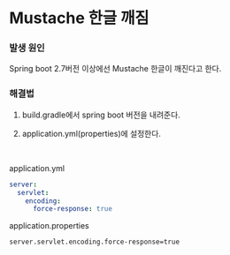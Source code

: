 # Mustache 한글 깨짐

### 발생 원인
Spring boot 2.7버전 이상에선 Mustache 한글이 깨진다고 한다.
### 해결법
1. build.gradle에서 spring boot 버전을 내려준다.

2. application.yml(properties)에 설정한다.
<br>

application.yml
```yaml
server:
  servlet:
    encoding:
      force-response: true
```
application.properties
```properties
server.servlet.encoding.force-response=true
```